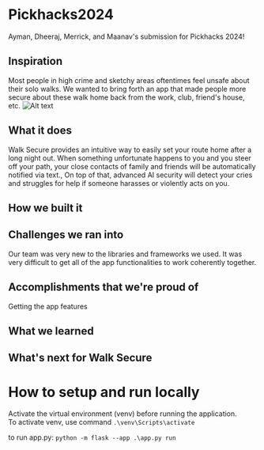 # Pickhacks2024
Ayman, Dheeraj, Merrick, and Maanav's submission for Pickhacks 2024!

## Inspiration
Most people in high crime and sketchy areas oftentimes feel unsafe about their solo walks. We wanted to bring forth an app that made people more secure about these walk home back from the work, club, friend's house, etc. 
![Alt text](https://safetipin.com/wp-content/uploads/2020/06/16x9.jpeg)

## What it does
Walk Secure provides an intuitive way to easily set your route home after a long night out. When something unfortunate happens to you and you steer off your path, your close contacts of family and friends will be automatically notified via text., On top of that, advanced AI security will detect your cries and struggles for help if someone harasses or violently acts on you.

## How we built it

## Challenges we ran into
Our team was very new to the libraries and frameworks we used. It was very difficult to get all of the app functionalities to work coherently together.

## Accomplishments that we're proud of
Getting the app features 

## What we learned

## What's next for Walk Secure

# How to setup and run locally
Activate the virtual environment (venv) before running the application.  
To activate venv, use command `.\venv\Scripts\activate`  

to run app.py: `python -m flask --app .\app.py run`  
